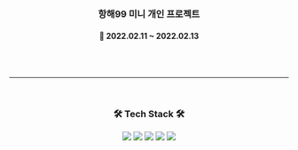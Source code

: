 
<h3  align="center"><b>항해99 미니 개인 프로젝트 </b></h3>

  

<h4  align="center">📆 2022.02.11 ~ 2022.02.13</h4>

<br>

<br>

  

---

  

<br>

<h3  align="center"><b>🛠 Tech Stack 🛠</b></h3>

<p  align="center">

<img  src="https://img.shields.io/badge/javascript-F7DF1E?style=for-the-badge&logo=javascript&logoColor=black">

<img  src="https://img.shields.io/badge/react-BLUE?style=for-the-badge&logo=react&logoColor=white">

<img  src="https://img.shields.io/badge/redux-powderblue?style=for-the-badge&logo=redux&logoColor=white">

<img  src="https://img.shields.io/badge/css-1572B6?style=for-the-badge&logo=css3&logoColor=white">
<img  src="https://img.shields.io/badge/firebase-red?style=for-the-badge&logo=firebase&logoColor=white">
  

</br>

  

<br><br>

  
